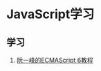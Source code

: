 # JavaScript学习

## 学习

1. [阮一峰的ECMAScript 6教程](https://link.zhihu.com/?target=http%3A//es6.ruanyifeng.com/)

